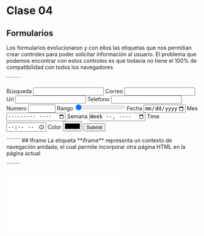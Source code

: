 # Clase 04	

## Formularios
Los formularios evolucionaron y con ellos las etiquetas que nos permitian crear controles para poder solicitar información al usuario.
El problema que podemos encontrar con estos controles es que todavía no tiene el 100% de compatibilidad con todos los navegadores

´´´´´´´´
<form>
	<label>Búsqueda</label>
	<input type="search" name="">
	<label>Correo</label>
	<input type="email" name="">
	<label>Url</label>
	<input type="url" name="">
	<label>Telefono</label>
	<input type="tel" name="">
	<label>Numero</label>
	<input type="number"  min="0" max="18" step="0.5">
	<label>Rango</label>
	<input type="range" min="1" max="100" value="0">
	<label>Fecha</label>
	<input min="2012-01-01" max="2013-01-01" type="date">
	<label>Mes</label>
	<input type="month" required>
	<label>Semana</label>
	<input type="week">
	<label>Time</label>
	<input type="time">
	<label>Color</label>
	<input type="color">
	<input type="submit" name="">
</form>
´´´´´´´´
## Iframe
La etiqueta **iframe** representa un contexto de navegación anidada, el cual permite incorporar otra página HTML en la página actual

´´´´´´´´
<iframe src="rutadelcontenido" frameborder="0" scrolling="no">
´´´´´´´´

## Embed 

la etiqueta embed no permite poder insentar contenidos de una aplicación externa o de contenido interactivo

 ´´´´´´´´
<embed src="rutadelarchivo" width="" height=""></embed>
´´´´´´´´

## Etiquetas semanticas

las etiquetas semanticas que aparecen para poder marcar nuestro contenido de manera más rica son las siguientes:

* header 
* nav
* section
* article
* aside
* footer
* main
* figure
* figcaption
* date

